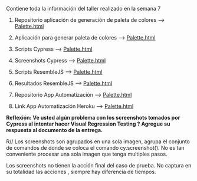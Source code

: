Contiene toda la información del taller realizado en la semana 7

1. Repositorio aplicación de generación de paleta de colores --> <a target="_blank" href="https://github.com/remedrano/talleresPruebas/tree/master/Taller7/app_paleta_colores" > Palette.html </a>

2. Aplicación para generar paleta de colores --> <a target="_blank" href="http://htmlpreview.github.io?https://github.com/remedrano/talleresPruebas/blob/master/Taller7/app_paleta_colores/palette.html" > Palette.html </a>

3. Scripts Cypress --> <a href="http://htmlpreview.github.io?https://github.com/remedrano/talleresPruebas/blob/master/Taller7/app_paleta_colores/palette.html" target="_blank"> Palette.html </a>

4. Screenshots Cypress --> <a href="http://htmlpreview.github.io?https://github.com/remedrano/talleresPruebas/blob/master/Taller7/app_paleta_colores/palette.html" target="_blank"> Palette.html </a>

5. Scripts ResembleJS --> <a href="http://htmlpreview.github.io?https://github.com/remedrano/talleresPruebas/blob/master/Taller7/app_paleta_colores/palette.html" target="_blank"> Palette.html </a>

6. Resultados ResembleJS --> <a href="http://htmlpreview.github.io?https://github.com/remedrano/talleresPruebas/blob/master/Taller7/app_paleta_colores/palette.html" target="_blank"> Palette.html </a>

7. Repositorio App Automatización --> <a href="http://htmlpreview.github.io?https://github.com/remedrano/talleresPruebas/blob/master/Taller7/app_paleta_colores/palette.html" target="_blank"> Palette.html </a>

8. Link App Automatización Heroku --> <a href="http://htmlpreview.github.io?https://github.com/remedrano/talleresPruebas/blob/master/Taller7/app_paleta_colores/palette.html" target="_blank"> Palette.html </a>

<b>Reflexión: Ve usted algún problema con los screenshots tomados por Cypress al intentar hacer Visual Regression Testing ? Agregue su respuesta al documento de la entrega.</b>

R// Los screenshots son agrupados en una sola imagen, agrupa el conjunto de comandos de donde se coloca el comando cy.screenshot(). No es tan conveniente procesar una sola imagen que tenga multiples pasos.

Los screenshots no tienen la acción final del caso de prueba. No captura en su totalidad las acciones , siempre hay diferencia de tiempos.
